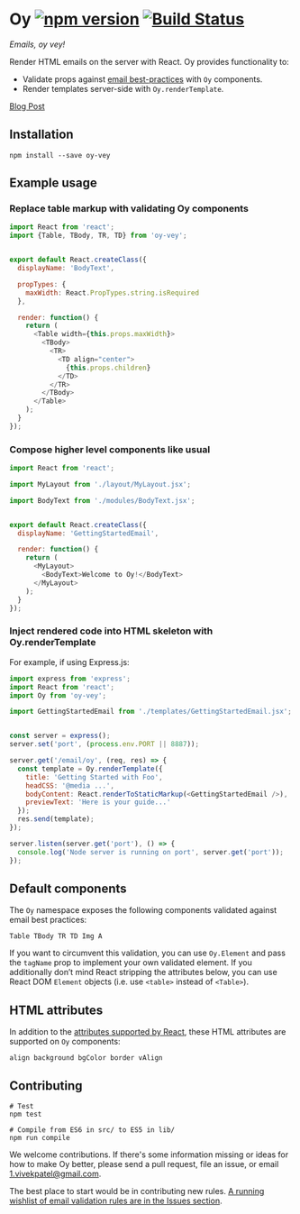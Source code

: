 # Oy [![npm version](https://badge.fury.io/js/oy-vey.svg)](http://badge.fury.io/js/oy-vey) [![Build Status](https://travis-ci.org/revivek/oy.svg?branch=master)](https://travis-ci.org/revivek/oy)

*Emails, oy vey!*

Render HTML emails on the server with React. Oy provides functionality to:

- Validate props against [email best-practices](https://github.com/revivek/oy/tree/master/src/rules) with `Oy` components.
- Render templates server-side with `Oy.renderTemplate`.

[Blog Post](http://oyster.engineering/post/124868558323/emails-oy-vey-render-emails-with-react)

## Installation

```
npm install --save oy-vey
```

## Example usage

### Replace table markup with validating Oy components

```js
import React from 'react';
import {Table, TBody, TR, TD} from 'oy-vey';


export default React.createClass({
  displayName: 'BodyText',

  propTypes: {
    maxWidth: React.PropTypes.string.isRequired
  },

  render: function() {
    return (
      <Table width={this.props.maxWidth}>
        <TBody>
          <TR>
            <TD align="center">
              {this.props.children}
            </TD>
          </TR>
        </TBody>
      </Table>
    );
  }
});
```

### Compose higher level components like usual

```js
import React from 'react';

import MyLayout from './layout/MyLayout.jsx';

import BodyText from './modules/BodyText.jsx';


export default React.createClass({
  displayName: 'GettingStartedEmail',

  render: function() {
    return (
      <MyLayout>
        <BodyText>Welcome to Oy!</BodyText>
      </MyLayout>
    );
  }
});
```


### Inject rendered code into HTML skeleton with Oy.renderTemplate

For example, if using Express.js:

```js
import express from 'express';
import React from 'react';
import Oy from 'oy-vey';

import GettingStartedEmail from './templates/GettingStartedEmail.jsx';


const server = express();
server.set('port', (process.env.PORT || 8887));

server.get('/email/oy', (req, res) => {
  const template = Oy.renderTemplate({
    title: 'Getting Started with Foo',
    headCSS: '@media ...',
    bodyContent: React.renderToStaticMarkup(<GettingStartedEmail />),
    previewText: 'Here is your guide...'
  });
  res.send(template);
});

server.listen(server.get('port'), () => {
  console.log('Node server is running on port', server.get('port'));
});
```

## Default components

The `Oy` namespace exposes the following components validated against email best practices: 

```
Table TBody TR TD Img A
```

If you want to circumvent this validation, you can use `Oy.Element` and pass the `tagName` prop to implement your own validated element. If you additionally don’t mind React stripping the attributes below, you can use React DOM `Element` objects (i.e. use `<table>` instead of `<Table>`).

## HTML attributes

In addition to the [attributes supported by React](https://facebook.github.io/react/docs/tags-and-attributes.html#html-attributes), these HTML attributes are supported on `Oy` components:

```
align background bgColor border vAlign
```

## Contributing

```
# Test
npm test

# Compile from ES6 in src/ to ES5 in lib/
npm run compile
```

We welcome contributions. If there's some information missing or ideas for how to make Oy better, please
send a pull request, file an issue, or email [1.vivekpatel@gmail.com](mailto:1.vivekpatel@gmail.com).

The best place to start would be in contributing new rules. [A running wishlist of email validation rules are in the Issues section](https://github.com/oysterbooks/oy/issues?q=is%3Aopen+is%3Aissue+label%3A%22rule+wishlist%22).
